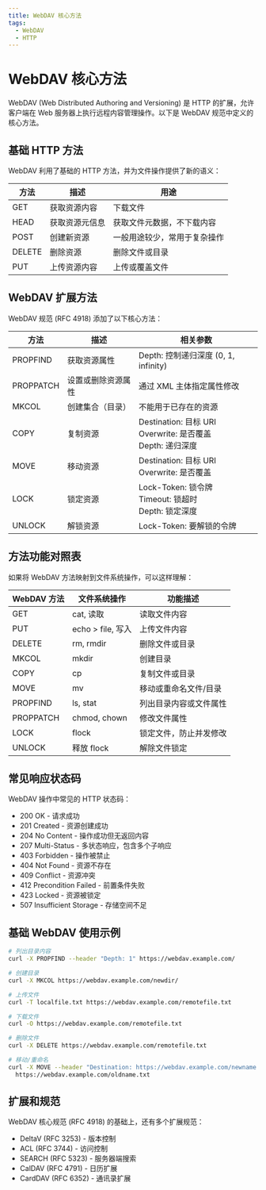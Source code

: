 ```yaml
---
title: WebDAV 核心方法
tags:
  - WebDAV
  - HTTP
---
```


# WebDAV 核心方法

WebDAV (Web Distributed Authoring and Versioning) 是 HTTP 的扩展，允许客户端在 Web 服务器上执行远程内容管理操作。以下是 WebDAV 规范中定义的核心方法。

## 基础 HTTP 方法

WebDAV 利用了基础的 HTTP 方法，并为文件操作提供了新的语义：

| 方法   | 描述           | 用途                         |
| ------ | -------------- | ---------------------------- |
| GET    | 获取资源内容   | 下载文件                     |
| HEAD   | 获取资源元信息 | 获取文件元数据，不下载内容   |
| POST   | 创建新资源     | 一般用途较少，常用于复杂操作 |
| DELETE | 删除资源       | 删除文件或目录               |
| PUT    | 上传资源内容   | 上传或覆盖文件               |

## WebDAV 扩展方法

WebDAV 规范 (RFC 4918) 添加了以下核心方法：

| 方法      | 描述               | 相关参数                                                        |
| --------- | ------------------ | --------------------------------------------------------------- |
| PROPFIND  | 获取资源属性       | Depth: 控制递归深度 (0, 1, infinity)                            |
| PROPPATCH | 设置或删除资源属性 | 通过 XML 主体指定属性修改                                       |
| MKCOL     | 创建集合（目录）   | 不能用于已存在的资源                                            |
| COPY      | 复制资源           | Destination: 目标 URI<br>Overwrite: 是否覆盖<br>Depth: 递归深度 |
| MOVE      | 移动资源           | Destination: 目标 URI<br>Overwrite: 是否覆盖                    |
| LOCK      | 锁定资源           | Lock-Token: 锁令牌<br>Timeout: 锁超时<br>Depth: 锁定深度        |
| UNLOCK    | 解锁资源           | Lock-Token: 要解锁的令牌                                        |

## 方法功能对照表

如果将 WebDAV 方法映射到文件系统操作，可以这样理解：

| WebDAV 方法 | 文件系统操作      | 功能描述               |
| ----------- | ----------------- | ---------------------- |
| GET         | cat, 读取         | 读取文件内容           |
| PUT         | echo > file, 写入 | 上传文件内容           |
| DELETE      | rm, rmdir         | 删除文件或目录         |
| MKCOL       | mkdir             | 创建目录               |
| COPY        | cp                | 复制文件或目录         |
| MOVE        | mv                | 移动或重命名文件/目录  |
| PROPFIND    | ls, stat          | 列出目录内容或文件属性 |
| PROPPATCH   | chmod, chown      | 修改文件属性           |
| LOCK        | flock             | 锁定文件，防止并发修改 |
| UNLOCK      | 释放 flock        | 解除文件锁定           |

## 常见响应状态码

WebDAV 操作中常见的 HTTP 状态码：

- 200 OK - 请求成功
- 201 Created - 资源创建成功
- 204 No Content - 操作成功但无返回内容
- 207 Multi-Status - 多状态响应，包含多个子响应
- 403 Forbidden - 操作被禁止
- 404 Not Found - 资源不存在
- 409 Conflict - 资源冲突
- 412 Precondition Failed - 前置条件失败
- 423 Locked - 资源被锁定
- 507 Insufficient Storage - 存储空间不足

## 基础 WebDAV 使用示例

```bash
# 列出目录内容
curl -X PROPFIND --header "Depth: 1" https://webdav.example.com/

# 创建目录
curl -X MKCOL https://webdav.example.com/newdir/

# 上传文件
curl -T localfile.txt https://webdav.example.com/remotefile.txt

# 下载文件
curl -O https://webdav.example.com/remotefile.txt

# 删除文件
curl -X DELETE https://webdav.example.com/remotefile.txt

# 移动/重命名
curl -X MOVE --header "Destination: https://webdav.example.com/newname.txt" \
  https://webdav.example.com/oldname.txt
```

## 扩展和规范

WebDAV 核心规范 (RFC 4918) 的基础上，还有多个扩展规范：

- DeltaV (RFC 3253) - 版本控制
- ACL (RFC 3744) - 访问控制
- SEARCH (RFC 5323) - 服务器端搜索
- CalDAV (RFC 4791) - 日历扩展
- CardDAV (RFC 6352) - 通讯录扩展
